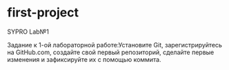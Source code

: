 # first-project
SYPRO Lab№1

Задание к 1-ой лабораторной работе:Установите Git, зарегистрируйтесь на GitHub.com, создайте свой первый репозиторий, сделайте первые изменения и зафиксируйте их с помощью коммита.  
